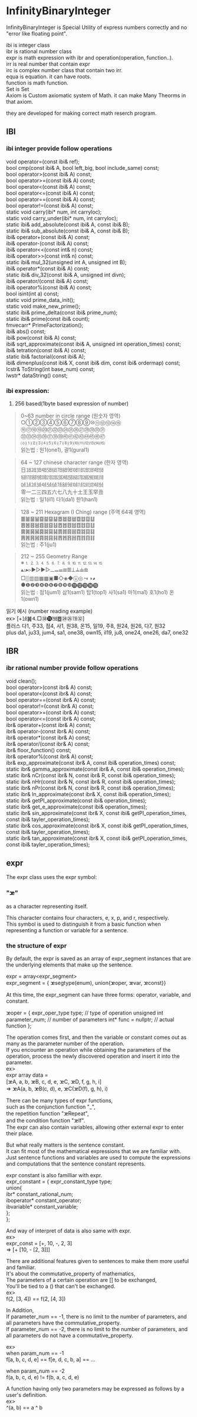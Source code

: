 # InfinityBinaryInteger
InfinityBinaryInteger is Special Utility of express numbers correctly and no "error like floating point".

ibi is integer class<br />
ibr is rational number class<br />
expr is math expression with ibr and operation(operation, function..).<br />
irr is real number that contain expr<br />
irc is complex number class that contain two irr.<br />
equa is equation. it can have roots.<br />
function is math function.<br />
Set is Set<br />
Axiom is Custom axiomatic system of Math. it can make Many Theorms in that axiom.<br />

they are developed for making correct math reserch program.

## IBI

### ibi integer provide follow operations<br />
void operator=(const ibi& ref);<br />
bool cmp(const ibi& A, bool left_big, bool include_same) const;<br />
bool operator>(const ibi& A) const;<br />
bool operator>=(const ibi& A) const;<br />
bool operator<(const ibi& A) const;<br />
bool operator<=(const ibi& A) const;<br />
bool operator==(const ibi& A) const;<br />
bool operator!=(const ibi& A) const;<br />
static void carry(ibi* num, int carryloc);<br />
static void carry_under(ibi* num, int carryloc);<br />
static ibi& add_absolute(const ibi& A, const ibi& B);<br />
static ibi& sub_absolute(const ibi& A, const ibi& B);<br />
ibi& operator+(const ibi& A) const;<br />
ibi& operator-(const ibi& A) const;<br />
ibi& operator<<(const int& n) const;<br />
ibi& operator>>(const int& n) const;<br />
static ibi& mul_32(unsigned int A, unsigned int B);<br />
ibi& operator*(const ibi& A) const;<br />
static ibi& div_32(const ibi& A, unsigned int divn);<br />
ibi& operator/(const ibi& A) const;<br />
ibi& operator%(const ibi& A) const; <br />
bool isint(int a) const;<br />
static void prime_data_init();<br />
static void make_new_prime();<br />
static ibi& prime_delta(const ibi& prime_num);<br />
static ibi& prime(const ibi& count);<br />
fmvecarr<unsigned int>* PrimeFactorization();<br />
ibi& abs() const;<br />
ibi& pow(const ibi& A) const;<br />
ibi& sqrt_approximate(const ibi& A, unsigned int operation_times) const;<br />
ibi& tetration(const ibi& A) const;<br />
static ibi& factorial(const ibi& A);<br />
ibi& dimenplus(const ibi& X, const ibi& dim, const ibi& ordermap) const;<br />
lcstr& ToString(int base_num) const;<br />
lwstr* dataString() const; <br />

### ibi expression:<br />
1. 256 based(1byte based expression of number)<br />
> 0~63 number in circle range (원숫자 영역)<br />
○①②③④⑤⑥⑦⑧⑨⑩⑪⑫⑬⑭⑮<br />
⑯⑰⑱⑲⑳㉑㉒㉓㉔㉕㉖㉗㉘㉙㉚㉛<br />
㉜㉝㉞㉟㊱㊲㊳㊴㊵㊶㊷㊸㊹㊺㊻㊼<br />
⒪⑴⑵⑶⑷⑸⑹⑺⑻⑼⑽⑾⑿⒀⒁⒂<br />
읽는법 : 원1(one1), 괄1(gural1)<br />

>64 ~ 127 chinese character range (한자 영역)<br />
日㏠㏡㏢㏣㏤㏥㏦㏧㏨㏩㏪㏫㏬㏭㏮<br />
㏯㏰㏱㏲㏳㏴㏵㏶㏷㏸㏹㏺㏻㏼㏽㏾<br />
㍘㍙㍚㍛㍜㍝㍞㍟㍠㍡㍢㍣㍤㍥㍦㍧<br />
零一二三四五六七八九十土王玉罕丑<br />
읽는법 : 일1(il1) 다1(da1) 한1(han1)<br />

>128 ~ 211 Hexagram (I Ching) range (주역 64궤 영역)<br />
䷀䷪䷍䷡䷈䷄䷙䷊䷉䷹䷥䷵䷼䷻䷨䷒<br />
䷌䷰䷝䷶䷤䷾䷕䷣䷘䷐䷔䷲䷩䷂䷚䷗<br />
䷫䷛䷱䷟䷸䷯䷑䷭䷅䷮䷿䷧䷺䷜䷃䷆<br />
䷠䷞䷷䷽䷴䷦䷳䷎䷋䷬䷢䷏䷓䷇䷖䷁<br />
읽는법 : 주1(ju1)<br />

>212 ~ 255 Geometry Range<br />
※⒈⒉⒊⒋⒌⒍⒎⒏⒐⒑⒒⒓⒔⒕⒖<br />
▴▵▸▹►▻▶▷𝍠𝍡𝍢𝍣𝍤𝍥𝍦𝍧𝍨<br />
□▒▥▨▦▩▣■◇◈◆ⓞ◎◔◐◑◕<br />
●❶❷❸❹❺❻❼❽❾❿⓫⓬⓭⓮⓯<br />
읽는법 : 점1(jum1) 삼1(sam1) 탑1(top1) 사1(sa1) 마1(ma1) 호1(ho1) 온1(own1)<br />

읽기 예시 (number reading example) <br />
ex> [+㍙䷛⒋□㊳⓯㏲䷉㉔㉖㍟㉜]<br />
플러스 다1, 주33, 점4, 사1, 원38, 온15, 일19, 주8, 원24, 원26, 다7, 원32<br />
plus da1, ju33, jum4, sa1, one38, own15, il19, ju8, one24, one26, da7, one32<br />

## IBR

### ibr rational number provide follow operations
void clean();<br />
bool operator>(const ibr& A) const;<br />
bool operator<(const ibr& A) const;<br />
bool operator==(const ibr& A) const;<br />
bool operator!=(const ibr& A) const;<br />
bool operator>=(const ibr& A) const;<br />
bool operator<=(const ibr& A) const;<br />
ibr& operator+(const ibr& A) const;<br />
ibr& operator-(const ibr& A) const;<br />
ibr& operator*(const ibr& A) const;<br />
ibr& operator/(const ibr& A) const;<br />
ibr& floor_function() const;<br />
ibr& operator%(const ibr& A) const;<br />
ibr& exp_approximate(const ibr& A, const ibi& operation_times) const;<br />
static ibr& gamma_approximate(const ibr& A, const ibi& operation_times);<br />
static ibr& nCr(const ibr& N, const ibr& R, const ibi& operation_times);<br />
static ibr& nHr(const ibr& N, const ibr& R, const ibi& operation_times);<br />
static ibr& nPr(const ibr& N, const ibr& R, const ibi& operation_times);<br />
static ibr& ln_approximate(const ibr& X, const ibi& operation_times);<br />
static ibr& getPI_approximate(const ibi& operation_times);<br />
static ibr& get_e_approximate(const ibi& operation_times);<br />
static ibr& sin_approximate(const ibr& X, const ibi& getPI_operation_times, const ibi& tayler_operation_times);<br />
static ibr& cos_approximate(const ibr& X, const ibi& getPI_operation_times, const ibi& tayler_operation_times);<br />
static ibr& tan_approximate(const ibr& X, const ibi& getPI_operation_times, const ibi& tayler_operation_times);<br />

## expr

The expr class uses the expr symbol: <br />
### "ꭢ"<br />
as a character representing itself.<br />

This character contains four characters, e, x, p, and r, respectively.<br />
This symbol is used to distinguish it from a basic function when representing a function or variable for a sentence.<br />

### the structure of expr

By default, the expr is saved as an array of expr_segment instances that are the underlying elements that make up the sentence.<br />

expr = array<expr_segment><br />
expr_segment = { ꭢsegtype(enum), union{ꭢoper, ꭢvar, ꭢconst}}<br />

At this time, the expr_segment can have three forms: operator, variable, and constant.<br />

ꭢoper = {
    expr_oper_type type; // type of operation
    unsigned int parameter_num; // number of parameters
    int* func = nullptr; // actual function
};

The operation comes first, and then the variable or constant comes out as many as the parameter number of the operation.<br />
If you encounter an operation while obtaining the parameters of the operation, process the newly discovered operation and insert it into the parameter.<br />
ex><br />
expr array data = <br />
[ꭢA, a, b, ꭢB, c, d, e, ꭢC, ꭢD, f, g, h, i]<br />
=> ꭢA(a, b, ꭢB(c, d), e, ꭢC(ꭢD(f), g, h), i)<br />

There can be many types of expr functions, <br />
such as the conjunction function "_", <br />
the repetition function "ꭢRepeat", <br />
and the condition function "ꭢIf". <br />
The expr can also contain variables, allowing other external expr to enter their place.<br />

But what really matters is the sentence constant.<br />
It can fit most of the mathematical expressions that we are familiar with.<br />
Just sentence functions and variables are used to compute the expressions and computations that the sentence constant represents.<br />

expr constant is also familliar with expr.<br />
expr_constant = { expr_constant_type type;<br />
    union{<br />
        ibr* constant_rational_num;<br />
        iboperator* constant_operator;<br />
        ibvariable* constant_variable;<br />
    };<br />
};<br />

And way of interpret of data is also same with expr.<br />
ex><br />
expr_const = [+, 10, -, 2, 3]<br />
=> [+ [10, - [2, 3]]]<br />

There are additional features given to sentences to make them more useful and familiar.<br />
It's about the commutative_property of mathematics, <br />
The parameters of a certain operation are [] to be exchanged, <br />
You'll be tied to a () that can't be exchanged.<br />
ex><br />
f(2, [3, 4]) == f(2, [4, 3])<br />

In Addition,<br />
If parameter_num == -1, there is no limit to the number of parameters, and all parameters have the commutative_property.<br />
If parameter_num == -2, there is no limit to the number of parameters, and all parameters do not have a commutative_property.<br />

ex><br />
when param_num == -1<br />
f[a, b, c, d, e] == f[e, d, c, b, a] == ...<br />

when param_num == -2<br />
f(a, b, c, d, e) != f(b, a, c, d, e)<br />

A function having only two parameters may be expressed as follows by a user's definition.<br />
ex><br />
^(a, b) == a ^ b<br />